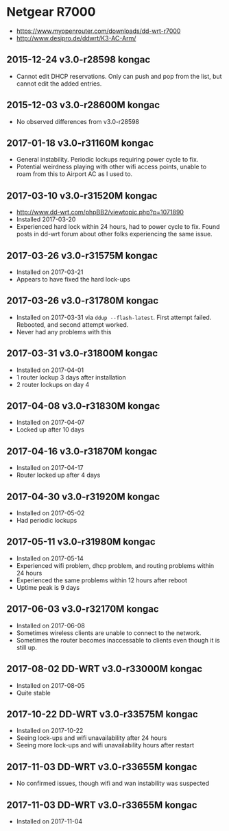 # Netgear R7000

- <https://www.myopenrouter.com/downloads/dd-wrt-r7000>
- <http://www.desipro.de/ddwrt/K3-AC-Arm/>

## 2015-12-24 v3.0-r28598 kongac

- Cannot edit DHCP reservations. Only can push and pop from the list, but cannot edit the added entries.

## 2015-12-03 v3.0-r28600M kongac

- No observed differences from v3.0-r28598

## 2017-01-18 v3.0-r31160M kongac

- General instability. Periodic lockups requiring power cycle to fix.
- Potential weirdness playing with other wifi access points, unable to roam from this to Airport AC as I used to.

## 2017-03-10 v3.0-r31520M kongac

- <http://www.dd-wrt.com/phpBB2/viewtopic.php?p=1071890>
- Installed 2017-03-20
- Experienced hard lock within 24 hours, had to power cycle to fix. Found posts in dd-wrt forum about other folks experiencing the same issue.

## 2017-03-26 v3.0-r31575M kongac

- Installed on 2017-03-21
- Appears to have fixed the hard lock-ups

## 2017-03-26 v3.0-r31780M kongac

- Installed on 2017-03-31 via `ddup --flash-latest`. First attempt failed. Rebooted, and second attempt worked.
- Never had any problems with this

## 2017-03-31 v3.0-r31800M kongac

- Installed on 2017-04-01
- 1 router lockup 3 days after installation
- 2 router lockups on day 4

## 2017-04-08 v3.0-r31830M kongac

- Installed on 2017-04-07
- Locked up after 10 days

## 2017-04-16 v3.0-r31870M kongac

- Installed on 2017-04-17
- Router locked up after 4 days

## 2017-04-30 v3.0-r31920M kongac

- Installed on 2017-05-02
- Had periodic lockups

## 2017-05-11 v3.0-r31980M kongac

- Installed on 2017-05-14
- Experienced wifi problem, dhcp problem, and routing problems within 24 hours
- Experienced the same problems within 12 hours after reboot
- Uptime peak is 9 days

## 2017-06-03 v3.0-r32170M kongac

- Installed on 2017-06-08
- Sometimes wireless clients are unable to connect to the network.
- Sometimes the router becomes inaccessable to clients even though it is still up.

## 2017-08-02 DD-WRT v3.0-r33000M kongac

- Installed on 2017-08-05
- Quite stable

## 2017-10-22 DD-WRT v3.0-r33575M kongac

- Installed on 2017-10-22
- Seeing lock-ups and wifi unavailability after 24 hours
- Seeing more lock-ups and wifi unavailability hours after restart

## 2017-11-03 DD-WRT v3.0-r33655M kongac

- No confirmed issues, though wifi and wan instability was suspected

## 2017-11-03 DD-WRT v3.0-r33655M kongac

- Installed on 2017-11-04
